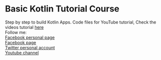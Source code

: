 # Basic Kotlin Tutorial Course
Step by step to build Kotlin Apps. Code files for YouTube tutorial, Check the videos tutorial <a href="">here</a>
<br />
Follow me:<br />
	<a href="https://www.facebook.com/GeekHouari" target="_blank">Facebook personal page</a><br />
	<a href="https://www.facebook.com/1Coding" target="_blank">Facebook page</a><br />
	<a href="https://www.twitter.com/HouariZegai" target="_blank">Twitter personal account</a><br />
	<a href="https://www.youtube.com/HouariZegai">Youtube channel</a>
	